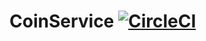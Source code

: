 # CoinService [![CircleCI](https://circleci.com/gh/NielsB95/CoinService.svg?style=svg)](https://circleci.com/gh/NielsB95/CoinService)

